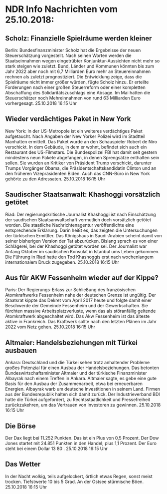 # NDR Info Nachrichten vom 25.10.2018:


## Scholz: Finanzielle Spielräume werden kleiner
Berlin:   Bundesfinanzminister Scholz hat die Ergebnisse der neuen Steuerschätzung vorgestellt. Nach seinen Worten werden die Staatseinnahmen wegen eingetrübter Konjunktur-Aussichten nicht mehr so stark steigen wie zuletzt. Bund, Länder und Kommunen könnten bis zum Jahr 2022 aber noch mit 6,7 Milliarden Euro mehr an Steuereinnahmen rechnen als zuletzt prognostiziert. Die Entwicklung zeige, dass die Spielräume nicht immer größer würden, fügte Scholz hinzu. Er erteilte Forderungen nach einer großen Steuerreform oder einer kompletten Abschaffung des Solidaritätszuschlags eine Absage. Im Mai hatten die Steuerschätzer noch Mehreinnahmen von rund 63 Milliarden Euro vorhergesagt. 25.10.2018 16:15 Uhr 

## Wieder verdächtiges Paket in New York
New York: In der US-Metropole ist ein weiteres verdächtiges Paket aufgetaucht. Nach Angaben der New Yorker Polizei wird im Stadtteil Manhatten ermittelt. Das Paket wurde an den Schauspieler Robert de Niro verschickt. In dem Gebäude, in dem er wohnt, befindet sich auch ein Restaurant des US-Filmstars. Die Bundespolizei FBI hat damit seit gestern mindestens neun Pakete abgefangen, in denen Sprengsätze enthalten sein sollen. Sie wurden an Kritiker von Präsident Trump verschickt, darunter Trumps Vorgänger Obama, die Präsidentschaftskandidatin Clinton und an den früheren Vizepräsidenten Biden. Auch das CNN-Büro in New York gehörte zu den Adressaten. 25.10.2018 16:15 Uhr 

## Saudischer Staatsanwalt: Khashoggi vorsätzlich getötet
Riad: Der regierungskritische Journalist Khashoggi ist nach Einschätzung der saudischen Staatsanwaltschaft vermutlich doch vorsätzlich getötet worden. Die staatliche Nachrichtenagentur veröffentlichte eine entsprechende Erklärung. Darin heißt es, das zeigten die Untersuchungen der türkischen Ermittler. Das Königshaus in Saudi-Arabien scheint damit von seiner bisherigen Version der Tat abzurücken. Bislang sprach es von einer Schlägerei, bei der Khashoggi getötet worden sei. Der Journalist war Anfang Oktober im saudischen Konsulat in Istanbul ums Leben gekommen. Die Führung in Riad hatte den Tod Khashoggis erst nach wochenlangem internationalem Druck zugegeben. 25.10.2018 16:15 Uhr 

## Aus für AKW Fessenheim wieder auf der Kippe?
Paris: Der Regierungs-Erlass zur Schließung des französischen Atomkraftwerks Fessenheim nahe der deutschen Grenze ist ungültig. Der Staatsrat kippte das Dekret vom April 2017 heute und folgte damit einer Beschwerde der Gemeinde Fessenheim und der Gewerkschaften. Sie fürchten massive Arbeitsplatzverluste, wenn das als störanfällig geltende Atomkraftwerk abgeschaltet wird. Das Akw Fessenheim ist das älteste aktive in Frankreich. Das Kraftwerk sollte nach den letzten Plänen im Jahr 2022 vom Netz gehen. 25.10.2018 16:15 Uhr 

## Altmaier: Handelsbeziehungen mit Türkei ausbauen
Ankara: 			Deutschland und die Türkei sehen trotz anhaltender Probleme großes Potenzial für einen Ausbau der Handelsbeziehungen. Das betonten Bundeswirtschaftsminister Altmaier und der türkische Finanzminister Albayrak nach einem Treffen in Ankara. Altmaier sagte, es gebe eine gute Basis für den Ausbau der Zusammenarbeit, etwa bei erneuerbaren Energien. Albayrak warb um deutsche Investitionen in seinem Land. Firmen aus der Bundesrepublik halten sich damit zurück. Der Industrieverband BDI hatte die Türkei aufgefordert, zu Rechtsstaatlichkeit und Pressefreiheit zurückzukehren, um das Vertrauen von Investoren zu gewinnen. 25.10.2018 16:15 Uhr 

## Die Börse
Der Dax liegt bei  11.252  Punkten. Das ist ein Plus von  0,5  Prozent. Der Dow Jones startet mit  24.851  Punkten in den Handel; plus  1,1  Prozent. Der Euro steht bei einem Dollar  13 80 . 25.10.2018 16:15 Uhr 

## Das Wetter
In der Nacht wolkig, teils aufgelockert, örtlich etwas Regen, sonst meist trocken. Tiefstwerte 10 bis 5 Grad. An der Ostsee stürmische Böen. 25.10.2018 16:15 Uhr 
